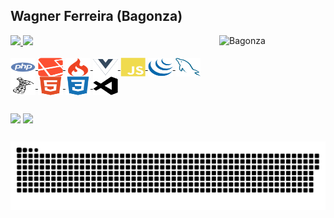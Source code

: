 ## Wagner Ferreira (Bagonza)

<div>
  <a href="https://github.com/wagnerbagonza">
  <img height="180em" src="https://github-readme-stats.vercel.app/api?username=wagnerbagonza&show_icons=true&theme=dark&include_all_commits=true&count_private=true"/>
  <img height="180em" src="https://github-readme-stats.vercel.app/api/top-langs/?username=wagnerbagonza&layout=compact&langs_count=7&theme=dark"/>
  <img align="right" height="170em" width="170em" alt="Bagonza" src="https://c.tenor.com/YPGTjy3UR2gAAAAC/onionhead-hero-onion.gif">
</div>
  
<div style="display: inline_block"><br>
  <img align="center" alt="Bagonza" height="30" width="40" src="https://raw.githubusercontent.com/devicons/devicon/master/icons/php/php-plain.svg">
  <img align="center" alt="Bagonza" height="30" width="40" src="https://raw.githubusercontent.com/devicons/devicon/master/icons/laravel/laravel-plain.svg">
  <img align="center" alt="Bagonza" height="30" width="40" src="https://raw.githubusercontent.com/devicons/devicon/master/icons/codeigniter/codeigniter-plain.svg">
  <img align="center" alt="Bagonza" height="30" width="40" src="https://raw.githubusercontent.com/devicons/devicon/master/icons/vuejs/vuejs-plain.svg">
  <img align="center" alt="Bagonza" height="30" width="40" src="https://raw.githubusercontent.com/devicons/devicon/master/icons/javascript/javascript-plain.svg">
  <img align="center" alt="Bagonza" height="30" width="40" src="https://raw.githubusercontent.com/devicons/devicon/master/icons/jquery/jquery-plain.svg">
  <img align="center" alt="Bagonza" height="30" width="40" src="https://raw.githubusercontent.com/devicons/devicon/master/icons/mysql/mysql-plain.svg">
  <img align="center" alt="Bagonza" height="30" width="40" src="https://raw.githubusercontent.com/devicons/devicon/master/icons/microsoftsqlserver/microsoftsqlserver-plain.svg">
  <img align="center" alt="Bagonza" height="30" width="40" src="https://raw.githubusercontent.com/devicons/devicon/master/icons/html5/html5-plain.svg">
  <img align="center" alt="Bagonza" height="30" width="40" src="https://raw.githubusercontent.com/devicons/devicon/master/icons/css3/css3-plain.svg">
  <img align="center" alt="Bagonza" height="30" width="40" src="https://raw.githubusercontent.com/devicons/devicon/master/icons/vscode/vscode-plain.svg">
</div>
  
  ##
  <div> 
  
  <a href="https://www.linkedin.com/in/wagner-ferreira-109b5175" target="_blank"><img src="https://img.shields.io/badge/-LinkedIn-%230077B5?style=for-the-badge&logo=linkedin&logoColor=white" target="_blank"></a>
 <a href = "mailto:wagnerferreira.bgz@gmail.com"><img src="https://img.shields.io/badge/Gmail-D14836?style=for-the-badge&logo=gmail&logoColor=white" target="_blank"></a>
 
  ![Snake animation](https://github.com/wagnerbagonza/wagnerbagonza/blob/output/github-contribution-grid-snake.svg)
 
</div>
